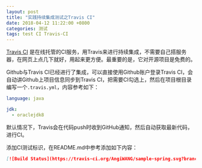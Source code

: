 ```yaml
---
layout: post
title: "实践持续集成测试之Travis CI"
date: 2018-04-12 11:22:00 +0800
categories: 测试
tags: test CI Travis-CI
---
```


[Travis CI](https://travis-ci.org/) 是在线托管的CI服务，用Travis来进行持续集成，不需要自己搭服务器，在网页上点几下就好，用起来更方便。最重要的是，它对开源项目是免费的。

Github与Travis CI已经进行了集成，可以直接使用Github账户登录Travis CI，会自动讲Github上项目信息同步到Travis CI，把需要CI勾选上，然后在项目根目录编写一个`.travis.yml`，内容参考如下：

```yaml
language: java

jdk:
  - oraclejdk8
```

默认情况下，Travis会在代码push时收到GitHub通知，然后自动获取最新代码，进行CI。



添加CI测试标识，在README.md中参考添加如下内容：

```markdown
[![Build Status](https://travis-ci.org/AngiWANG/sample-spring.svg?branch=master)](https://travis-ci.org/AngiWANG/sample-spring)
```

